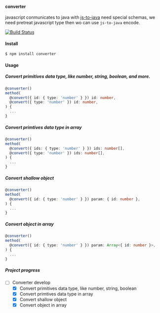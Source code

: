 #### converter
javascript conmunicates to java with [js-to-java](https://github.com/node-modules/js-to-java) need special schemas, we need pretreat javascript type then wo can use `js-to-java` encode.

[![Build Status](https://travis-ci.org/shinken008/converter.svg?branch=master)](https://travis-ci.org/shinken008/converter)

#### Install
```sh
$ npm install converter
```
#### Usage
##### Convert primitives data type, like number, string, boolean, and more.
```ts
@converter()
method(
  @convert({ id: { type: 'number' } }) id: number,
  @convert({ type: 'number' }) id: number,
) {
  ...
}
```

##### Convert primtives data type in array
```ts
@converter()
method(
  @convert({ ids: { type: 'number' } }) ids: number[],
  @convert({ type: 'number' }) ids: number[],
) {
  ...
}
```

##### Convert shallow object
```ts
@converter()
method(
  @convert({ id: { type: 'number' } }) param: { id: number },
) {
  ...
}
```

##### Convert object in array
```ts
@converter()
method(
  @convert({ id: { type: 'number' } }) param: Array<{ id: number }>,
) {
  ...
}
```

##### Project progress
- [ ] Converter develop
  - [x] Convert primitives data type, like number, string, boolean
  - [x] Convert primtives data type in array
  - [x] Convert shallow object
  - [x] Convert object in array